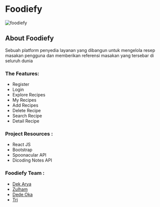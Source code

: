 # Foodiefy
![foodiefy]()
## About Foodiefy
Sebuah platform penyedia layanan yang dibangun untuk mengelola resep masakan pengguna dan memberikan referensi masakan yang tersebar di seluruh dunia

### The Features: 
- Register 
- Login
- Explore Recipes
- My Recipes
- Add Recipes
- Delete Recipe
- Search Recipe
- Detail Recipe




### Project Resources : 
- React JS
- Bootstrap
- Spoonacular API
- Dicoding Notes API

### Foodiefy Team : 
- [Dek Arya](https://github.com/ToKu404)
- [Zulham](https://github.com/Hanan07-sys)
- [Dede Oka](https://github.com/adidharmawati)
- [Tri](https://github.com/fildzahah)

